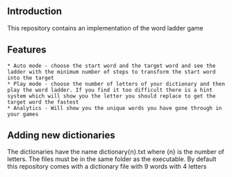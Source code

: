 ## Introduction

This repository contains an implementation of the word ladder game

## Features
    * Auto mode - choose the start word and the target word and see the ladder with the minimum number of steps to transform the start word into the target
    * Play mode - choose the number of letters of your dictionary and then play the word ladder. If you find it too difficult there is a hint system which will show you the letter you should replace to get the target word the fastest
    * Analytics - Will show you the unique words you have gone through in your games

## Adding new dictionaries

The dictionaries have the name dictionary{n}.txt where {n} is the number of letters. The files must be in the same folder as the executable. By default this repository comes with a dictionary file with 9 words with 4 letters